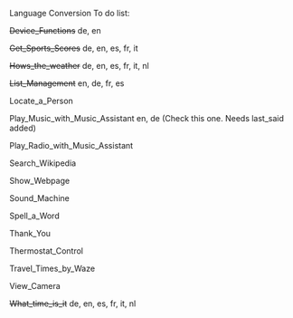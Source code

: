 Language Conversion To do list:

~~Device_Functions~~ de, en

~~Get_Sports_Scores~~  de, en, es, fr, it

~~Hows_the_weather~~ de, en, es, fr, it, nl

~~List_Management~~ en, de, fr, es

Locate_a_Person

Play_Music_with_Music_Assistant en, de  (Check this one.  Needs last_said added)

Play_Radio_with_Music_Assistant

Search_Wikipedia

Show_Webpage

Sound_Machine

Spell_a_Word

Thank_You

Thermostat_Control

Travel_Times_by_Waze

View_Camera

~~What_time_is_it~~ de, en, es, fr, it, nl
